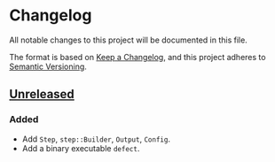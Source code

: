 # Changelog

All notable changes to this project will be documented in this file.

The format is based on [Keep a Changelog](https://keepachangelog.com/en/1.1.0/),
and this project adheres to [Semantic Versioning](https://semver.org/spec/v2.0.0.html).

## [Unreleased]

### Added

- Add `Step`, `step::Builder`, `Output`, `Config`.
- Add a binary executable `defect`.

[unreleased]: https://github.com/DiscreteTom/defect/compare/v0.1.0...HEAD
[0.1.0]: https://github.com/DiscreteTom/defect/releases/tag/v0.1.0

